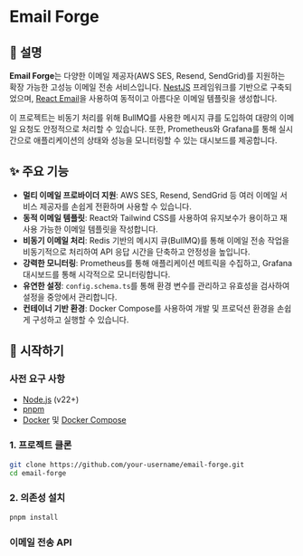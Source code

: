 # Email Forge

## 📝 설명

**Email Forge**는 다양한 이메일 제공자(AWS SES, Resend, SendGrid)를 지원하는 확장 가능한 고성능 이메일 전송 서비스입니다. [NestJS](https://nestjs.com/) 프레임워크를 기반으로 구축되었으며, [React Email](https://react.email/)을 사용하여 동적이고 아름다운 이메일 템플릿을 생성합니다.

이 프로젝트는 비동기 처리를 위해 BullMQ를 사용한 메시지 큐를 도입하여 대량의 이메일 요청도 안정적으로 처리할 수 있습니다. 또한, Prometheus와 Grafana를 통해 실시간으로 애플리케이션의 상태와 성능을 모니터링할 수 있는 대시보드를 제공합니다.

## ✨ 주요 기능

- **멀티 이메일 프로바이더 지원**: AWS SES, Resend, SendGrid 등 여러 이메일 서비스 제공자를 손쉽게 전환하며 사용할 수 있습니다.
- **동적 이메일 템플릿**: React와 Tailwind CSS를 사용하여 유지보수가 용이하고 재사용 가능한 이메일 템플릿을 작성합니다.
- **비동기 이메일 처리**: Redis 기반의 메시지 큐(BullMQ)를 통해 이메일 전송 작업을 비동기적으로 처리하여 API 응답 시간을 단축하고 안정성을 높입니다.
- **강력한 모니터링**: Prometheus를 통해 애플리케이션 메트릭을 수집하고, Grafana 대시보드를 통해 시각적으로 모니터링합니다.
- **유연한 설정**: `config.schema.ts`를 통해 환경 변수를 관리하고 유효성을 검사하여 설정을 중앙에서 관리합니다.
- **컨테이너 기반 환경**: Docker Compose를 사용하여 개발 및 프로덕션 환경을 손쉽게 구성하고 실행할 수 있습니다.

## 🚀 시작하기

### 사전 요구 사항

- [Node.js](https://nodejs.org/en/) (v22+)
- [pnpm](https://pnpm.io/)
- [Docker](https://www.docker.com/) 및 [Docker Compose](https://docs.docker.com/compose/)

### 1. 프로젝트 클론

```bash
git clone https://github.com/your-username/email-forge.git
cd email-forge
```

### 2. 의존성 설치

```bash
pnpm install
```

### 이메일 전송 API
